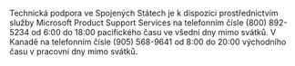 <Token xmlns:xlink="http://www.w3.org/1999/xlink">Technická podpora ve Spojených Státech je k dispozici prostřednictvím služby Microsoft Product Support Services na telefonním čísle (800) 892-5234 od 6:00 do 18:00 pacifického času ve všední dny mimo svátků. V Kanadě na telefonním čísle (905) 568-9641 od 8:00 do 20:00 východního času v pracovní dny mimo svátků.</Token>
